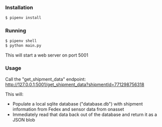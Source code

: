 ### Installation

```bash
$ pipenv install
```

### Running

```bash
$ pipenv shell
$ python main.py
```

This will start a web server on port 5001

### Usage

Call the "get_shipment_data" endpoint: 
http://127.0.0.1:5001/get_shipment_data?shipmentId=771298756318

This will:
- Populate a local sqlite database ("database.db") with shipment information from Fedex and sensor data from onasset
- Immediately read that data back out of the database and return it as a JSON blob